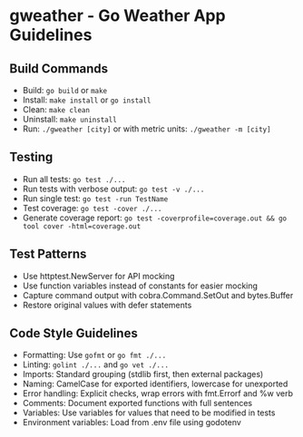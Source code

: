 # gweather - Go Weather App Guidelines

## Build Commands

- Build: `go build` or `make`
- Install: `make install` or `go install`
- Clean: `make clean`
- Uninstall: `make uninstall`
- Run: `./gweather [city]` or with metric units: `./gweather -m [city]`

## Testing

- Run all tests: `go test ./...`
- Run tests with verbose output: `go test -v ./...`
- Run single test: `go test -run TestName`
- Test coverage: `go test -cover ./...`
- Generate coverage report: `go test -coverprofile=coverage.out && go tool cover -html=coverage.out`

## Test Patterns

- Use httptest.NewServer for API mocking
- Use function variables instead of constants for easier mocking
- Capture command output with cobra.Command.SetOut and bytes.Buffer
- Restore original values with defer statements

## Code Style Guidelines

- Formatting: Use `gofmt` or `go fmt ./...`
- Linting: `golint ./...` and `go vet ./...`
- Imports: Standard grouping (stdlib first, then external packages)
- Naming: CamelCase for exported identifiers, lowercase for unexported
- Error handling: Explicit checks, wrap errors with fmt.Errorf and %w verb
- Comments: Document exported functions with full sentences
- Variables: Use variables for values that need to be modified in tests
- Environment variables: Load from .env file using godotenv
